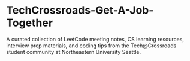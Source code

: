 # TechCrossroads-Get-A-Job-Together
A curated collection of LeetCode meeting notes, CS learning resources, interview prep materials, and coding tips from the Tech@Crossroads student community at Northeastern University Seattle.
